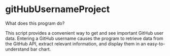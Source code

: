 # gitHubUsernameProject

What does this program do?

This script provides a convenient way to get and see important GitHub user data. Entering a GitHub username causes the program to retrieve data from the GitHub API, extract relevant information, and display them in an easy-to-understand bar chart.
